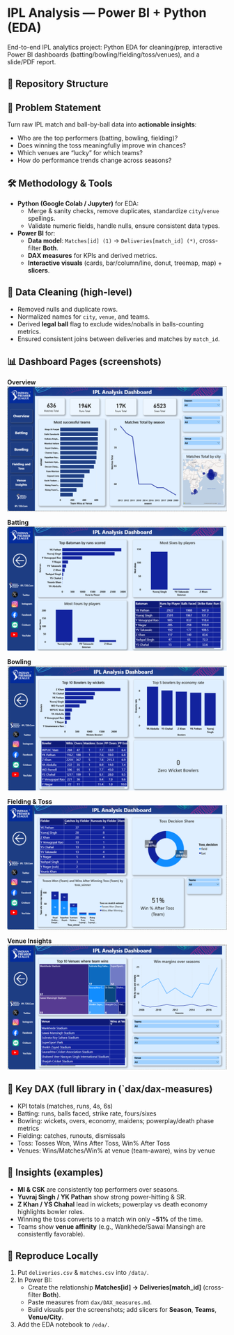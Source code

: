 # IPL Analysis — Power BI + Python (EDA)

End-to-end IPL analytics project: Python EDA for cleaning/prep, interactive Power BI dashboards (batting/bowling/fielding/toss/venues), and a slide/PDF report.

## 📁 Repository Structure

## 🎯 Problem Statement
Turn raw IPL match and ball-by-ball data into **actionable insights**:
- Who are the top performers (batting, bowling, fielding)?
- Does winning the toss meaningfully improve win chances?
- Which venues are “lucky” for which teams?
- How do performance trends change across seasons?

## 🛠️ Methodology & Tools
- **Python (Google Colab / Jupyter)** for EDA:
  - Merge & sanity checks, remove duplicates, standardize `city`/`venue` spellings.
  - Validate numeric fields, handle nulls, ensure consistent data types.
- **Power BI** for:
  - **Data model**: `Matches[id] (1)` → `Deliveries[match_id] (*)`, cross-filter **Both**.
  - **DAX measures** for KPIs and derived metrics.
  - **Interactive visuals** (cards, bar/column/line, donut, treemap, map) + **slicers**.

## 🧹 Data Cleaning (high-level)
- Removed nulls and duplicate rows.
- Normalized names for `city`, `venue`, and teams.
- Derived **legal ball** flag to exclude wides/noballs in balls-counting metrics.
- Ensured consistent joins between deliveries and matches by `match_id`.

## 📊 Dashboard Pages (screenshots)
**Overview**  
![Overview](/dashboard/01_overview.png)

**Batting**  
![Batting](dashboard/02_batting.png)

**Bowling**  
![Bowling](dashboard/03_bowling.png)

**Fielding & Toss**  
![Fielding & Toss](dashboard/04_fielding_toss.png)

**Venue Insights**  
![Venue Insights](dashboard/05_venue_insights.png)

## 🔢 Key DAX (full library in (`dax/dax-measures)
- KPI totals (matches, runs, 4s, 6s)
- Batting: runs, balls faced, strike rate, fours/sixes
- Bowling: wickets, overs, economy, maidens; powerplay/death phase metrics
- Fielding: catches, runouts, dismissals
- Toss: Tosses Won, Wins After Toss, Win% After Toss
- Venues: Wins/Matches/Win% at venue (team-aware), wins by venue

## 🔎 Insights (examples)
- **MI & CSK** are consistently top performers over seasons.
- **Yuvraj Singh / YK Pathan** show strong power-hitting & SR.
- **Z Khan / YS Chahal** lead in wickets; powerplay vs death economy highlights bowler roles.
- Winning the toss converts to a match win only ~**51%** of the time.
- Teams show **venue affinity** (e.g., Wankhede/Sawai Mansingh are consistently favorable).

## 🧭 Reproduce Locally
1. Put `deliveries.csv` & `matches.csv` into `/data/`.
2. In Power BI:
   - Create the relationship **Matches[id] → Deliveries[match_id]** (cross-filter **Both**).
   - Paste measures from `dax/DAX_measures.md`.
   - Build visuals per the screenshots; add slicers for **Season**, **Teams**, **Venue/City**.
3. Add the EDA notebook to `/eda/`.
